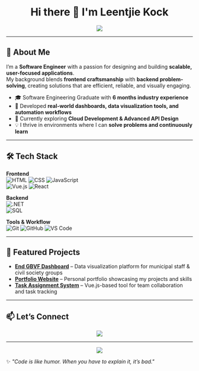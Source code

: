 <!-- Typing effect header -->
<h1 align="center">Hi there 👋 I'm Leentjie Kock</h1>

<p align="center">
  <img src="https://readme-typing-svg.herokuapp.com?size=25&center=true&vCenter=true&width=600&lines=Software+Engineer;Full-Stack+Developer;Frontend+%26+Backend+Specialist;Cloud+%26+API+Developer;Lifelong+Learner" />
</p>

---

## 🚀 About Me  
I’m a **Software Engineer** with a passion for designing and building **scalable, user-focused applications**.  
My background blends **frontend craftsmanship** with **backend problem-solving**, creating solutions that are efficient, reliable, and visually engaging.  

- 🎓 Software Engineering Graduate with **6 months industry experience**  
- 💼 Developed **real-world dashboards, data visualization tools, and automation workflows**  
- 🌱 Currently exploring **Cloud Development & Advanced API Design**  
- 💡 I thrive in environments where I can **solve problems and continuously learn**  

---

## 🛠 Tech Stack  

**Frontend**  
![HTML](https://img.shields.io/badge/HTML5-E34F26?style=for-the-badge&logo=html5&logoColor=white) 
![CSS](https://img.shields.io/badge/CSS3-1572B6?style=for-the-badge&logo=css3&logoColor=white) 
![JavaScript](https://img.shields.io/badge/JavaScript-F7DF1E?style=for-the-badge&logo=javascript&logoColor=black)  
![Vue.js](https://img.shields.io/badge/Vue.js-35495E?style=for-the-badge&logo=vue.js&logoColor=4FC08D) 
![React](https://img.shields.io/badge/React-20232A?style=for-the-badge&logo=react&logoColor=61DAFB)  

**Backend**  
![.NET](https://img.shields.io/badge/.NET-512BD4?style=for-the-badge&logo=dotnet&logoColor=white)  
![SQL](https://img.shields.io/badge/SQL-4479A1?style=for-the-badge&logo=MicrosoftSQLServer&logoColor=white)  

**Tools & Workflow**  
![Git](https://img.shields.io/badge/Git-F05032?style=for-the-badge&logo=git&logoColor=white) 
![GitHub](https://img.shields.io/badge/GitHub-181717?style=for-the-badge&logo=github&logoColor=white) 
![VS Code](https://img.shields.io/badge/VS_Code-007ACC?style=for-the-badge&logo=visualstudiocode&logoColor=white)  

---

## 📌 Featured Projects  

- **[End GBVF Dashboard](#)** – Data visualization platform for municipal staff & civil society groups  
- **[Portfolio Website](#)** – Personal portfolio showcasing my projects and skills  
- **[Task Assignment System](#)** – Vue.js-based tool for team collaboration and task tracking  

---

## 📫 Let’s Connect  
<p align="center">
  <a href="https://www.linkedin.com/in/reabetsoe-kock">
    <img src="https://img.shields.io/badge/LinkedIn-0077B5?style=for-the-badge&logo=linkedin&logoColor=white"/>
  </a>
  
</p>

---

<p align="center">
  <img src="https://komarev.com/ghpvc/?username=YOURUSERNAME&color=blue&style=for-the-badge&label=Profile+Views"/>
</p>

✨ *"Code is like humor. When you have to explain it, it’s bad."*  
